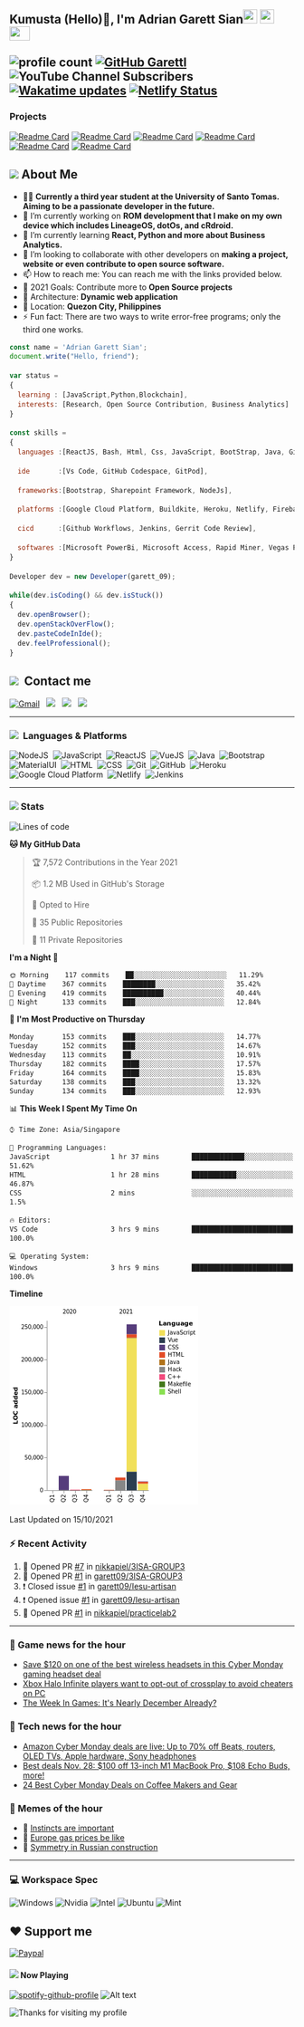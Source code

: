<h2> Kumusta (Hello)🙏, I'm Adrian Garett Sian<img src="https://cultofthepartyparrot.com/parrots/hd/githubparrot.gif" width="25" height="25"/>
    <img src="https://cultofthepartyparrot.com/flags/hd/iranparrot.gif" width="25" height="25"/>
    <img src="https://cultofthepartyparrot.com/parrots/asyncparrot.gif" width="36" height="25"/>
 

![profile count](https://komarev.com/ghpvc/?username=garett09&color=red) 
[![GitHub Garettl](https://img.shields.io/github/followers/garett09?label=follow&style=social)](https://github.com/garett09) 
![YouTube Channel Subscribers](https://img.shields.io/youtube/channel/subscribers/UChAoCAh1jVTaMz0Sc61X5Xw?style=social) 
[![Wakatime updates](https://github.com/garett09/garett09/actions/workflows/update-commits.yml/badge.svg?branch=main)](https://github.com/garett09/garett09/actions/workflows/update-commits.yml) 
[![Netlify Status](https://api.netlify.com/api/v1/badges/62999bf4-98d2-4882-a325-da266023bf2b/deploy-status)](https://app.netlify.com/sites/cocky-mccarthy-7a67fb/deploys)
&nbsp;
    
### Projects
[![Readme Card](https://github-readme-stats.vercel.app/api/pin/?username=garett09&repo=tapos-na-ba-ang-covid-ph&show_owner=true)](https://github.com/garett09/tapos-na-ba-ang-covid-ph)
[![Readme Card](https://github-readme-stats.vercel.app/api/pin/?username=garett09&repo=project-COVID&show_owner=true)](https://github.com/garett09/project-COVID)
[![Readme Card](https://github-readme-stats.vercel.app/api/pin/?username=garett09&repo=afk-hotel&show_owner=true)](https://github.com/garett09/afk-hotel)
[![Readme Card](https://github-readme-stats.vercel.app/api/pin/?username=garett09&repo=garett09&show_owner=true)](https://github.com/garett09/garett09)
[![Readme Card](https://github-readme-stats.vercel.app/api/pin/?username=garett09&repo=myhub&show_owner=true)](https://github.com/garett09/myhub)
[![Readme Card](https://github-readme-stats.vercel.app/api/pin/?username=garett09&repo=techfolio&show_owner=true)](https://github.com/garett09/techfolio)


    
## <img src="https://media.giphy.com/media/fTsZNbPQxJWtor2LXE/giphy.gif"  width="30">&nbsp;About Me
-   👩‍💻  **Currently a third year student at the University of Santo Tomas. Aiming to be a passionate developer in the future.**
-   🔭  I’m currently working on  **ROM development that I make on my own device which includes LineageOS, dotOs, and cRdroid.**
-   🌱  I’m currently learning **React, Python and more about Business Analytics.**
-   👯  I’m looking to collaborate with other developers on **making a project, website or even contribute to open source software.**
-   📫  How to reach me: You can reach me with the links provided below. 
-   🥅  2021 Goals: Contribute more to **Open Source projects**
-   👷  Architecture: **Dynamic web application**
-   📍   Location: **Quezon City, Philippines** 
-   ⚡  Fun fact: There are two ways to write error-free programs; only the third one works.

```javascript
const name = 'Adrian Garett Sian';
document.write("Hello, friend");

var status = 
{ 
  learning : [JavaScript,Python,Blockchain],
  interests: [Research, Open Source Contribution, Business Analytics]
}

const skills = 
{
  languages :[ReactJS, Bash, Html, Css, JavaScript, BootStrap, Java, Git, Markdown, VueJS, Material Ui],
  
  ide       :[Vs Code, GitHub Codespace, GitPod],
  
  frameworks:[Bootstrap, Sharepoint Framework, NodeJs],
  
  platforms :[Google Cloud Platform, Buildkite, Heroku, Netlify, Firebase, Cloudflare],
  
  cicd      :[Github Workflows, Jenkins, Gerrit Code Review],

  softwares :[Microsoft PowerBi, Microsoft Access, Rapid Miner, Vegas Pro]
}

Developer dev = new Developer(garett_09);

while(dev.isCoding() && dev.isStuck())  
{
  dev.openBrowser();
  dev.openStackOverFlow();
  dev.pasteCodeInIde();
  dev.feelProfessional();
}
```

## <img src="https://media.giphy.com/media/c5vDr1rkcbcrBwG9SX/giphy.gif" width="30">&nbsp; Contact me

<a href="mailto:adriansian@gmail.com"><img alt="Gmail" src="https://img.shields.io/badge/Gmail-D14836?style=for-the-badge&logo=gmail&logoColor=white" /></a> &nbsp;
<a href="https://instagram.com/adriansian"><img src="https://img.shields.io/badge/@adriansian_-E4405F?style=for-the-badge&logo=instagram&logoColor=white"/></a> &nbsp;
<a href="https://t.me/garett_09"><img src="https://img.shields.io/badge/@garett_09_-2CA5E0?style=for-the-badge&logo=telegram&logoColor=white"/></a> &nbsp;
<a href="https://www.linkedin.com/in/adrian-garett-sian-766775159/"><img src="https://img.shields.io/badge/-Adrian%20Garett%20Sian-blue?style=flat-square&logo=Linkedin&logoColor=white&link=https://www.linkedin.com/in/adrian-garett-sian-766775159/"/></a> &nbsp;

---

###  <img src="https://media.giphy.com/media/WUlplcMpOCEmTGBtBW/giphy.gif" width="30"> &nbsp;Languages & Platforms

![NodeJS](https://img.shields.io/badge/Node.js-43853D?style=for-the-badge&logo=node.js&logoColor=white)&nbsp;
![JavaScript](https://img.shields.io/badge/JavaScript-F7DF1E?style=for-the-badge&logo=javascript&logoColor=black)&nbsp;
![ReactJS](https://img.shields.io/badge/React.js-20232A?style=for-the-badge&logo=react&logoColor=61DAFB)&nbsp;
![VueJS](https://img.shields.io/badge/Vue.js-35495E?style=for-the-badge&logo=vuedotjs&logoColor=4FC08D)&nbsp;
![Java](https://img.shields.io/badge/Java-ED8B00?style=for-the-badge&logo=java&logoColor=white)&nbsp;
![Bootstrap](https://img.shields.io/badge/Bootstrap-563D7C?style=for-the-badge&logo=bootstrap&logoColor=white)&nbsp;
![MaterialUI](https://img.shields.io/badge/Material--UI-0081CB?style=for-the-badge&logo=material-ui&logoColor=white)&nbsp;
![HTML](https://img.shields.io/badge/HTML-E34F26?style=for-the-badge&logo=html5&logoColor=white)&nbsp;
![CSS](https://img.shields.io/badge/CSS-1572B6?style=for-the-badge&logo=css&logoColor=white)&nbsp;
![Git](https://img.shields.io/badge/git-%23F05033.svg?style=for-the-badge&logo=git&logoColor=white)&nbsp;
![GitHub](https://img.shields.io/badge/GitHub-100000?style=for-the-badge&logo=github&logoColor=white)&nbsp;
![Heroku](https://img.shields.io/badge/Heroku-430098?style=for-the-badge&logo=heroku&logoColor=white)&nbsp;
![Google Cloud Platform](https://img.shields.io/badge/Google_Cloud-4285F4?style=for-the-badge&logo=google-cloud&logoColor=white)&nbsp;
![Netlify](https://img.shields.io/badge/Netlify-00C7B7?style=for-the-badge&logo=netlify&logoColor=white)&nbsp;
![Jenkins](https://img.shields.io/badge/Jenkins-D24939?style=for-the-badge&logo=Jenkins&logoColor=white)&nbsp;
    	

---

### <img src="https://media.giphy.com/media/l378c04F2fjeZ7vH2/giphy.gif" width="30">&nbsp;Stats


<!--START_SECTION:waka-->
![Lines of code](https://img.shields.io/badge/From%20Hello%20World%20I%27ve%20Written-309388%20lines%20of%20code-blue)

**🐱 My GitHub Data** 

> 🏆 7,572 Contributions in the Year 2021
 > 
> 📦 1.2 MB Used in GitHub's Storage 
 > 
> 💼 Opted to Hire
 > 
> 📜 35 Public Repositories 
 > 
> 🔑 11 Private Repositories  
 > 
**I'm a Night 🦉** 

```text
🌞 Morning    117 commits    ██░░░░░░░░░░░░░░░░░░░░░░░   11.29% 
🌆 Daytime    367 commits    ████████░░░░░░░░░░░░░░░░░   35.42% 
🌃 Evening    419 commits    ██████████░░░░░░░░░░░░░░░   40.44% 
🌙 Night      133 commits    ███░░░░░░░░░░░░░░░░░░░░░░   12.84%

```
📅 **I'm Most Productive on Thursday** 

```text
Monday       153 commits    ███░░░░░░░░░░░░░░░░░░░░░░   14.77% 
Tuesday      152 commits    ███░░░░░░░░░░░░░░░░░░░░░░   14.67% 
Wednesday    113 commits    ██░░░░░░░░░░░░░░░░░░░░░░░   10.91% 
Thursday     182 commits    ████░░░░░░░░░░░░░░░░░░░░░   17.57% 
Friday       164 commits    ████░░░░░░░░░░░░░░░░░░░░░   15.83% 
Saturday     138 commits    ███░░░░░░░░░░░░░░░░░░░░░░   13.32% 
Sunday       134 commits    ███░░░░░░░░░░░░░░░░░░░░░░   12.93%

```


📊 **This Week I Spent My Time On** 

```text
⌚︎ Time Zone: Asia/Singapore

💬 Programming Languages: 
JavaScript               1 hr 37 mins        █████████████░░░░░░░░░░░░   51.62% 
HTML                     1 hr 28 mins        ███████████░░░░░░░░░░░░░░   46.87% 
CSS                      2 mins              ░░░░░░░░░░░░░░░░░░░░░░░░░   1.5%

🔥 Editors: 
VS Code                  3 hrs 9 mins        █████████████████████████   100.0%

💻 Operating System: 
Windows                  3 hrs 9 mins        █████████████████████████   100.0%

```

**Timeline**

![Chart not found](https://raw.githubusercontent.com/garett09/garett09/main/charts/bar_graph.png) 


 Last Updated on 15/10/2021
<!--END_SECTION:waka-->

### :zap: Recent Activity

<!--START_SECTION:activity-->
1. 💪 Opened PR [#7](https://github.com/nikkapiel/3ISA-GROUP3/pull/7) in [nikkapiel/3ISA-GROUP3](https://github.com/nikkapiel/3ISA-GROUP3)
2. 💪 Opened PR [#1](https://github.com/garett09/3ISA-GROUP3/pull/1) in [garett09/3ISA-GROUP3](https://github.com/garett09/3ISA-GROUP3)
3. ❗️ Closed issue [#1](https://github.com/garett09/Iesu-artisan/issues/1) in [garett09/Iesu-artisan](https://github.com/garett09/Iesu-artisan)
4. ❗️ Opened issue [#1](https://github.com/garett09/Iesu-artisan/issues/1) in [garett09/Iesu-artisan](https://github.com/garett09/Iesu-artisan)
5. 💪 Opened PR [#1](https://github.com/nikkapiel/practicelab2/pull/1) in [nikkapiel/practicelab2](https://github.com/nikkapiel/practicelab2)
<!--END_SECTION:activity-->

---

### 📣 Game news for the hour

<!-- GAME:START -->
 - [Save $120 on one of the best wireless headsets in this Cyber Monday gaming headset deal](https://www.pcgamer.com/save-dollar120-on-one-of-the-best-wireless-headsets-in-this-cyber-monday-gaming-headset-deal)
 - [Xbox Halo Infinite players want to opt-out of crossplay to avoid cheaters on PC](https://www.pcgamer.com/xbox-halo-infinite-players-want-to-opt-out-of-crossplay-to-avoid-cheaters-on-pc)
 - [The Week In Games: It&#39;s Nearly December Already?](https://kotaku.com/the-week-in-games-its-nearly-december-already-1848129167)<!-- GAME:END -->

### 📣 Tech news for the hour

<!-- TECH:START -->
 - [Amazon Cyber Monday deals are live: Up to 70% off Beats, routers, OLED TVs, Apple hardware, Sony headphones](https://appleinsider.com/articles/21/11/28/amazon-cyber-monday-deals-are-live-up-to-70-off-beats-routers-oled-tvs-apple-hardware-sony-headphones?utm_medium=rss)
 - [Best deals Nov. 28: $100 off 13-inch M1 MacBook Pro, $108 Echo Buds, more!](https://appleinsider.com/articles/21/11/28/best-deals-nov-28-100-off-13-inch-m1-macbook-pro-108-echo-buds-more?utm_medium=rss)
 - [24 Best Cyber Monday Deals on Coffee Makers and Gear](https://www.wired.com/story/best-cyber-monday-coffee-deals-2021)<!-- TECH:END -->

### 📣 Memes of the hour

<!-- MEMES:START -->
 - 🚖 [Instincts are important](http://9gag.com/gag/aZrMg69)
 - 🚯 [Europe gas prices be like](http://9gag.com/gag/aM4GjvX)
 - 🚯 [Symmetry in Russian construction](http://9gag.com/gag/aPZD9MG)<!-- MEMES:END -->

--- 



### 💻 Workspace Spec

![Windows](https://img.shields.io/badge/Windows-11-0078D6?style=for-the-badge&logo=windows&logoColor=white)
![Nvidia](https://img.shields.io/badge/NVIDIA-RTX3070-76B900?style=for-the-badge&logo=nvidia&logoColor=white)
![Intel](https://img.shields.io/badge/Intel-Core_i7_10th-0071C5?style=for-the-badge&logo=intel&logoColor=white)
![Ubuntu](https://img.shields.io/badge/Ubuntu-E95420?style=for-the-badge&logo=ubuntu&logoColor=white)
![Mint](https://img.shields.io/badge/Linux_Mint-87CF3E?style=for-the-badge&logo=linux-mint&logoColor=white)


## ❤ Support me
[![Paypal](https://img.shields.io/badge/PayPal-garett_09?style=for-the-badge&logo=paypal&logoColor=white)](https://paypal.me/garett_09)


#### <img src="https://media.giphy.com/media/vybWlRniCXzZC/giphy.gif" width="30">&nbsp;Now Playing 

 [![spotify-github-profile](https://spotify-github-profile.vercel.app/api/view?uid=garett_09&cover_image=true&theme=default)](https://spotify-github-profile.vercel.app/api/view?uid=garett_09&redirect=true)
![Alt text](https://spotify-recently-played-readme.vercel.app/api?user=garett_09&width=510)

<img height="120" alt="Thanks for visiting my profile" width="100%" src="https://github.com/dibyendu415/dibyendu415/blob/master/marquee.svg" />
